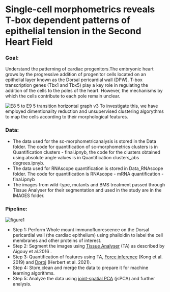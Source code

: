 # Single-cell morphometrics reveals T-box dependent patterns of epithelial tension in the Second Heart Field

### Goal: 
Understand the patterning of cardiac progenitors.The embryonic heart grows by the progressive addition of progenitor cells located on an epithelial layer known as the Dorsal pericardial wall (DPW).
T-box transcription genes (Tbx1 and Tbx5) play a key role in regulating the addition of the cells to the poles of the heart. However, the mechanisms by which the cells contribute to each pole remain unclear.

![E8 5 to E9 5 transition horizontal graph v3](https://github.com/user-attachments/assets/ac37731b-2141-4eb7-97a4-b89efddd72b4)
To investigate this, we have employed dimentionality reduction and unsupervised clustering algorythms to map the cells according to their morphological features.

### Data:
- The data used for the sc-morphometricanalysis is stored in the Data folder. The code for quantification of sc-morphometrics clusters is in Quantification clusters - final.ipnyb, the code for the clusters obtained using absolute angle values is in Quantification clusters_abs degrees.ipnyb.
- The data used for RNAscope quantification is stored in Data_RNAscope folder. The code for quantification is RNAscope - mRNA quantification - final.ipnyb
- The images from wild-type, mutants and BMS treatment passed through Tissue Analyser for their segmentation and used in the study are in the IMAGES folder.

### Pipeline:
![figure1](https://github.com/user-attachments/assets/edccac6e-3534-4fe0-8c57-3da490ac7e71)

- Step 1: Perform Whole mount immunofluorescence on the Dorsal pericardial wall (the cardiac epithelium) using phalloidin to label the cell membranes and other proteins of interest.
- Step 2: Segment the images using [Tissue Analyser](https://github.com/baigouy/tissue_analyzer) (TA) as described by Aigouy et al.2016  .
- Step 3: Quantification of features using TA, [Force inference](https://data.mendeley.com/datasets/78ng4tmj75/4) (Kong et al. 2019) and [Dproj](https://gitlab.pasteur.fr/iah-public/DeProj) (Herbert et al. 2021).
- Step 4: Store,clean and merge the data to prepare it for machine learning algorithms.
- Step 5: Analyze the data using [joint-spatial PCA](https://github.com/SoleneS/JointSpatialPCA) (jsPCA) and further analysis.




